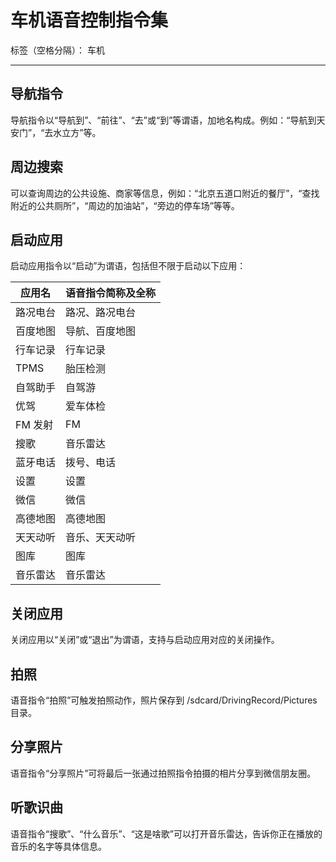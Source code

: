 
# 车机语音控制指令集

标签（空格分隔）： 车机

---

## 导航指令
导航指令以“导航到”、“前往”、“去”或“到”等谓语，加地名构成。例如：“导航到天安门”，“去水立方”等。

## 周边搜索
可以查询周边的公共设施、商家等信息，例如：“北京五道口附近的餐厅”，“查找附近的公共厕所”，“周边的加油站”，“旁边的停车场”等等。

## 启动应用
启动应用指令以“启动”为谓语，包括但不限于启动以下应用：

| 应用名 | 语音指令简称及全称 |
| ------ | -------- |
| 路况电台 | 路况、路况电台 |
| 百度地图 | 导航、百度地图 |
| 行车记录 | 行车记录 |
| TPMS | 胎压检测 |
| 自驾助手 | 自驾游 |
| 优驾 | 爱车体检 |
| FM 发射 | FM |
| 搜歌 | 音乐雷达 |
| 蓝牙电话 | 拨号、电话 | 
| 设置 | 设置 |
| 微信 | 微信 |
| 高德地图 | 高德地图 |
| 天天动听 | 音乐、天天动听 |
| 图库 | 图库 |
| 音乐雷达 | 音乐雷达 |

## 关闭应用
关闭应用以“关闭”或“退出”为谓语，支持与启动应用对应的关闭操作。

## 拍照
语音指令“拍照”可触发拍照动作，照片保存到 /sdcard/DrivingRecord/Pictures 目录。

## 分享照片
语音指令“分享照片”可将最后一张通过拍照指令拍摄的相片分享到微信朋友圈。

## 听歌识曲
语音指令“搜歌”、“什么音乐”、“这是啥歌”可以打开音乐雷达，告诉你正在播放的音乐的名字等具体信息。



